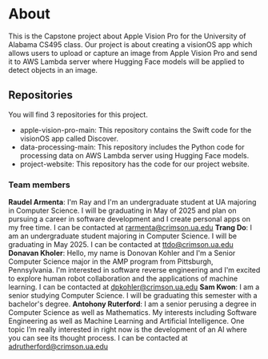 # About
This is the Capstone project about Apple Vision Pro for the University of Alabama CS495 class. Our project is about creating a visionOS app which allows users to upload or capture an image from Apple Vision Pro and send it to AWS Lambda server where Hugging Face models will be applied to detect objects in an image. 

## Repositories
You will find 3 repositories for this project. 
* apple-vision-pro-main: This repository contains the Swift code for the visionOS app called Discover.
* data-processing-main: This repository includes the Python code for processing data on AWS Lambda server using Hugging Face models.
* project-website: This repository has the code for our project website.

### Team members
**Raudel Armenta**: I'm Ray and I'm an undergraduate student at UA majoring in Computer Science. I will be graduating in May of 2025 and plan on pursuing a career in software development and I create personal apps on my free time. I can be contacted at rarmenta@crimson.ua.edu
**Trang Do**: I am an undergraduate student majoring in Computer Science. I will be graduating in May 2025. I can be contacted at ttdo@crimson.ua.edu
**Donavan Kholer**: Hello, my name is Donovan Kohler and I'm a Senior Computer Science major in the AMP program from Pittsburgh, Pennsylvania. I'm interested in software reverse engineering and I'm excited to explore human robot collaboration and the applications of machine learning. I can be contacted at dpkohler@crimson.ua.edu
**Sam Kwon**: I am a senior studying Computer Science. I will be graduating this semester with a bachelor's degree.
**Antohony Ruterford**: I am a senior perusing a degree in Computer Science as well as Mathematics. My interests including Software Engineering as well as Machine Learning and Artificial Intelligence. One topic I’m really interested in right now is the development of an AI where you can see its thought process. I can be contacted at adrutherford@crimson.ua.edu
